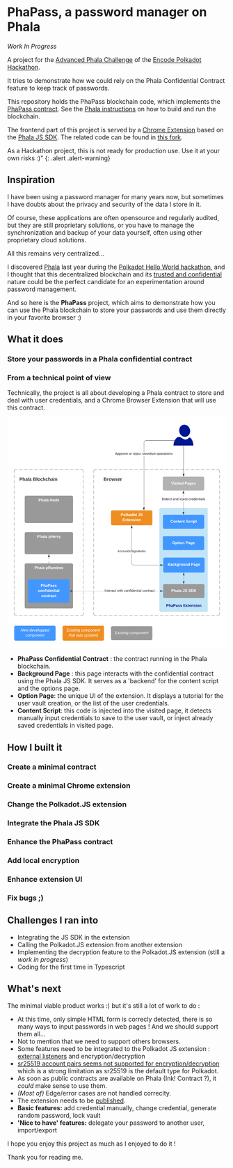 # PhaPass, a password manager on Phala

_Work In Progress_

A project for the [Advanced Phala Challenge](https://github.com/Phala-Network/Encode-Hackathon-2021/blob/master/advanced-challenge.md) of the [Encode Polkadot Hackathon](https://www.encode.club/polkadot-club-hackathon).

It tries to demonstrate how we could rely on the Phala Confidential Contract feature to keep track of passwords.

This repository holds the PhaPass blockchain code, which implements the [PhaPass contract](./crates/phactory/src/contracts/phapass.rs).
See the [Phala instructions](./README.phala.md) on how to build and run the blockchain.

The frontend part of this project is served by a [Chrome Extension](https://developer.chrome.com/docs/extensions/) based on the [Phala JS SDK](https://github.com/Phala-Network/js-sdk). The related code can be found in [this fork](https://github.com/LaurentTrk/js-sdk).

As a Hackathon project, this is not ready for production use. Use it at your own risks :)"
{: .alert .alert-warning}

## Inspiration

I have been using a password manager for many years now, but sometimes I have doubts about the privacy and security of the data I store in it.

Of course, these applications are often opensource and regularly audited, but they are still proprietary solutions, or you have to manage the synchronization and backup of your data yourself, often using other proprietary cloud solutions.

All this remains very centralized...

I discovered [Phala](https://phala.network/) last year during the [Polkadot Hello World hackathon](https://gitcoin.co/hackathon/polkadot/onboard), and I thought that this decentralized blockchain and its [trusted and confidential](https://phala.network/en/technology) nature could be the perfect candidate for an experimentation around password management.

And so here is the **PhaPass** project, which aims to demonstrate how you can use the Phala blockchain to store your passwords and use them directly in your favorite browser :)


## What it does

### Store your passwords in a Phala confidential contract





### From a technical point of view

Technically, the project is all about developing a Phala contract to store and deal with user credentials, and a Chrome Browser Extension that will use this contract.

![](./PhaPass.Components.png)

* **PhaPass Confidential Contract** : the contract running in the Phala blockchain.
* **Background Page** : this page interacts with the confidential contract using the Phala JS SDK. It serves as a 'backend' for the content script and the options page. 
* **Option Page**: the unique UI of the extension. It displays a tutorial for the user vault creation, or the list of the user credentials.
* **Content Script**: this code is injected into the visited page, it detects manually input credentials to save to the user vault, or inject already saved credentials in visited page.

## How I built it

### Create a minimal contract 

### Create a minimal Chrome extension

### Change the Polkadot.JS extension

### Integrate the Phala JS SDK

### Enhance the PhaPass contract

### Add local encryption

### Enhance extension UI

### Fix bugs ;)


## Challenges I ran into

* Integrating the JS SDK in the extension 
* Calling the Polkadot.JS extension from another extension
* Implementing the decryption feature to the Polkadot.JS extension (still a _work in progress_)
* Coding for the first time in Typescript

## What's next

The minimal viable product works :) but it's still a lot of work to do :

* At this time, only simple HTML form is correcly detected, there is so many ways to input passwords in web pages ! And we should support them all...
* Not to mention that we need to support others browsers.
* Some features need to be integrated to the Polkadot JS extension : [external listeners](https://github.com/polkadot-js/extension/issues/849) and encryption/decryption
* [sr25519 account pairs seems not supported for encryption/decryption](https://github.com/polkadot-js/common/issues/1124) which is a strong limitation as sr25519 is the default type for Polkadot.
* As soon as public contracts are available on Phala (Ink! Contract ?), it _could_ make sense to use them.
* _(Most of)_ Edge/error cases are not handled correclty.
* The extension needs to be [published](https://developer.chrome.com/docs/webstore/publish/). 
* **Basic features:** add credential manually, change credential, generate random password, lock vault
* **'Nice to have' features:** delegate your password to another user, import/export

I hope you enjoy this project as much as I enjoyed to do it !

Thank you for reading me.
